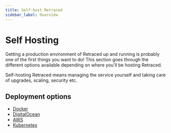 ```yaml
---
title: Self-host Retraced
sidebar_label: Overview
---
```


# Self Hosting

Getting a production environment of Retraced up and running is probably one of the first things you want to do! This section goes through the different options available depending on where you'll be hosting Retraced.

Self-hosting Retraced means managing the service yourself and taking care of upgrades, scaling, security etc.

## Deployment options

- [Docker](docker.md)
- [DigitalOcean](digitalocean.md)
- [AWS](aws.md)
- [Kubernetes](kubernetes.md)
